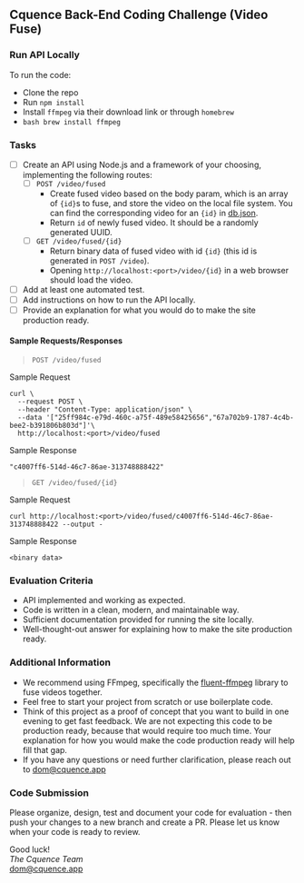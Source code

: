 ## Cquence Back-End Coding Challenge (Video Fuse)

### Run API Locally

To run the code:

- Clone the repo
- Run `npm install`
- Install `ffmpeg` via their download link or through `homebrew`
- `bash brew install ffmpeg`

### Tasks

- [ ] Create an API using Node.js and a framework of your choosing, implementing the following routes:
  - [ ] `POST /video/fused`
    - Create fused video based on the body param, which is an array of `{id}`s to fuse, and store the video on the local file system. You can find the corresponding video for an `{id}` in [db.json](./db.json).
    - Return `id` of newly fused video. It should be a randomly generated UUID.
  - [ ] `GET /video/fused/{id}`
    - Return binary data of fused video with id `{id}` (this id is generated in `POST /video`).
    - Opening `http://localhost:<port>/video/{id}` in a web browser should load the video.
- [ ] Add at least one automated test.
- [ ] Add instructions on how to run the API locally.
- [ ] Provide an explanation for what you would do to make the site production ready.

#### Sample Requests/Responses

> `POST /video/fused`

Sample Request

```
curl \
  --request POST \
  --header "Content-Type: application/json" \
  --data '["25ff984c-e79d-460c-a75f-489e58425656","67a702b9-1787-4c4b-bee2-b391806b803d"]'\
  http://localhost:<port>/video/fused
```

Sample Response

```
"c4007ff6-514d-46c7-86ae-313748888422"
```

> `GET /video/fused/{id}`

Sample Request

```
curl http://localhost:<port>/video/fused/c4007ff6-514d-46c7-86ae-313748888422 --output -
```

Sample Response

```
<binary data>
```

### Evaluation Criteria

- API implemented and working as expected.
- Code is written in a clean, modern, and maintainable way.
- Sufficient documentation provided for running the site locally.
- Well-thought-out answer for explaining how to make the site production ready.

### Additional Information

- We recommend using FFmpeg, specifically the [fluent-ffmpeg](https://github.com/fluent-ffmpeg/node-fluent-ffmpeg) library to fuse videos together.
- Feel free to start your project from scratch or use boilerplate code.
- Think of this project as a proof of concept that you want to build in one evening to get fast feedback. We are not expecting this code to be production ready, because that would require too much time. Your explanation for how you would make the code production ready will help fill that gap.
- If you have any questions or need further clarification, please reach out to dom@cquence.app

### Code Submission

Please organize, design, test and document your code for evaluation - then push your changes to a new branch and create a PR. Please let us know when your code is ready to review.

Good luck!  
_The Cquence Team_  
dom@cquence.app
